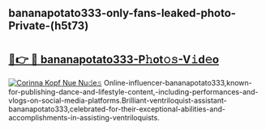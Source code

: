 ## bananapotato333-only-fans​-leaked-photo​-Private-(h5t73)


# <h2><a href="https://mediaupload.pro?title=bananapotato333&ref=git">🔗👉 🔴 bananapotato333-P𝚑ot𝚘𝚜-V𝚒d𝚎o</a></h2>

[![Corinna Kopf Nue Nu𝚍e𝚜](https://i.imgur.com/0qMVB7G.gif)](https://mediaupload.pro?title=bananapotato333&ref=git)
Online-influencer-bananapotato333,known-for-publishing-dance-and-lifestyle-content,-including-performances-and-vlogs-on-social-media-platforms.Brilliant-ventriloquist-assistant-bananapotato333,celebrated-for-their-exceptional-abilities-and-accomplishments-in-assisting-ventriloquists.  
